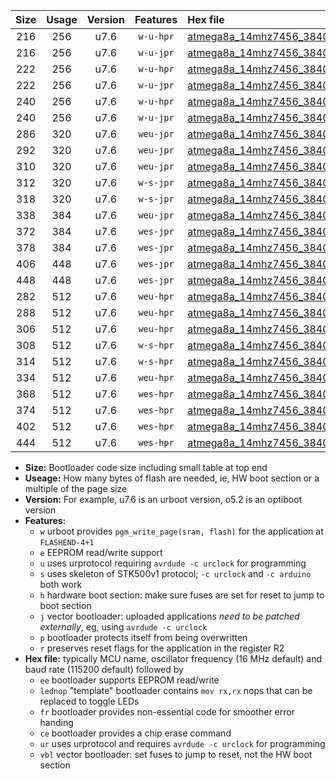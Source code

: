 |Size|Usage|Version|Features|Hex file|
|:-:|:-:|:-:|:-:|:--|
|216|256|u7.6|`w-u-hpr`|[atmega8a_14mhz7456_38400bps_ur.hex](https://raw.githubusercontent.com/stefanrueger/urboot/main/atmega8a_14mhz7456_38400bps_ur.hex)|
|216|256|u7.6|`w-u-jpr`|[atmega8a_14mhz7456_38400bps_ur_vbl.hex](https://raw.githubusercontent.com/stefanrueger/urboot/main/atmega8a_14mhz7456_38400bps_ur_vbl.hex)|
|222|256|u7.6|`w-u-hpr`|[atmega8a_14mhz7456_38400bps_lednop_ur.hex](https://raw.githubusercontent.com/stefanrueger/urboot/main/atmega8a_14mhz7456_38400bps_lednop_ur.hex)|
|222|256|u7.6|`w-u-jpr`|[atmega8a_14mhz7456_38400bps_lednop_ur_vbl.hex](https://raw.githubusercontent.com/stefanrueger/urboot/main/atmega8a_14mhz7456_38400bps_lednop_ur_vbl.hex)|
|240|256|u7.6|`w-u-hpr`|[atmega8a_14mhz7456_38400bps_lednop_fr_ur.hex](https://raw.githubusercontent.com/stefanrueger/urboot/main/atmega8a_14mhz7456_38400bps_lednop_fr_ur.hex)|
|240|256|u7.6|`w-u-jpr`|[atmega8a_14mhz7456_38400bps_lednop_fr_ur_vbl.hex](https://raw.githubusercontent.com/stefanrueger/urboot/main/atmega8a_14mhz7456_38400bps_lednop_fr_ur_vbl.hex)|
|286|320|u7.6|`weu-jpr`|[atmega8a_14mhz7456_38400bps_ee_ur_vbl.hex](https://raw.githubusercontent.com/stefanrueger/urboot/main/atmega8a_14mhz7456_38400bps_ee_ur_vbl.hex)|
|292|320|u7.6|`weu-jpr`|[atmega8a_14mhz7456_38400bps_ee_lednop_ur_vbl.hex](https://raw.githubusercontent.com/stefanrueger/urboot/main/atmega8a_14mhz7456_38400bps_ee_lednop_ur_vbl.hex)|
|310|320|u7.6|`weu-jpr`|[atmega8a_14mhz7456_38400bps_ee_lednop_fr_ur_vbl.hex](https://raw.githubusercontent.com/stefanrueger/urboot/main/atmega8a_14mhz7456_38400bps_ee_lednop_fr_ur_vbl.hex)|
|312|320|u7.6|`w-s-jpr`|[atmega8a_14mhz7456_38400bps_vbl.hex](https://raw.githubusercontent.com/stefanrueger/urboot/main/atmega8a_14mhz7456_38400bps_vbl.hex)|
|318|320|u7.6|`w-s-jpr`|[atmega8a_14mhz7456_38400bps_lednop_vbl.hex](https://raw.githubusercontent.com/stefanrueger/urboot/main/atmega8a_14mhz7456_38400bps_lednop_vbl.hex)|
|338|384|u7.6|`weu-jpr`|[atmega8a_14mhz7456_38400bps_ee_lednop_fr_ce_ur_vbl.hex](https://raw.githubusercontent.com/stefanrueger/urboot/main/atmega8a_14mhz7456_38400bps_ee_lednop_fr_ce_ur_vbl.hex)|
|372|384|u7.6|`wes-jpr`|[atmega8a_14mhz7456_38400bps_ee_vbl.hex](https://raw.githubusercontent.com/stefanrueger/urboot/main/atmega8a_14mhz7456_38400bps_ee_vbl.hex)|
|378|384|u7.6|`wes-jpr`|[atmega8a_14mhz7456_38400bps_ee_lednop_vbl.hex](https://raw.githubusercontent.com/stefanrueger/urboot/main/atmega8a_14mhz7456_38400bps_ee_lednop_vbl.hex)|
|406|448|u7.6|`wes-jpr`|[atmega8a_14mhz7456_38400bps_ee_lednop_fr_vbl.hex](https://raw.githubusercontent.com/stefanrueger/urboot/main/atmega8a_14mhz7456_38400bps_ee_lednop_fr_vbl.hex)|
|448|448|u7.6|`wes-jpr`|[atmega8a_14mhz7456_38400bps_ee_lednop_fr_ce_vbl.hex](https://raw.githubusercontent.com/stefanrueger/urboot/main/atmega8a_14mhz7456_38400bps_ee_lednop_fr_ce_vbl.hex)|
|282|512|u7.6|`weu-hpr`|[atmega8a_14mhz7456_38400bps_ee_ur.hex](https://raw.githubusercontent.com/stefanrueger/urboot/main/atmega8a_14mhz7456_38400bps_ee_ur.hex)|
|288|512|u7.6|`weu-hpr`|[atmega8a_14mhz7456_38400bps_ee_lednop_ur.hex](https://raw.githubusercontent.com/stefanrueger/urboot/main/atmega8a_14mhz7456_38400bps_ee_lednop_ur.hex)|
|306|512|u7.6|`weu-hpr`|[atmega8a_14mhz7456_38400bps_ee_lednop_fr_ur.hex](https://raw.githubusercontent.com/stefanrueger/urboot/main/atmega8a_14mhz7456_38400bps_ee_lednop_fr_ur.hex)|
|308|512|u7.6|`w-s-hpr`|[atmega8a_14mhz7456_38400bps.hex](https://raw.githubusercontent.com/stefanrueger/urboot/main/atmega8a_14mhz7456_38400bps.hex)|
|314|512|u7.6|`w-s-hpr`|[atmega8a_14mhz7456_38400bps_lednop.hex](https://raw.githubusercontent.com/stefanrueger/urboot/main/atmega8a_14mhz7456_38400bps_lednop.hex)|
|334|512|u7.6|`weu-hpr`|[atmega8a_14mhz7456_38400bps_ee_lednop_fr_ce_ur.hex](https://raw.githubusercontent.com/stefanrueger/urboot/main/atmega8a_14mhz7456_38400bps_ee_lednop_fr_ce_ur.hex)|
|368|512|u7.6|`wes-hpr`|[atmega8a_14mhz7456_38400bps_ee.hex](https://raw.githubusercontent.com/stefanrueger/urboot/main/atmega8a_14mhz7456_38400bps_ee.hex)|
|374|512|u7.6|`wes-hpr`|[atmega8a_14mhz7456_38400bps_ee_lednop.hex](https://raw.githubusercontent.com/stefanrueger/urboot/main/atmega8a_14mhz7456_38400bps_ee_lednop.hex)|
|402|512|u7.6|`wes-hpr`|[atmega8a_14mhz7456_38400bps_ee_lednop_fr.hex](https://raw.githubusercontent.com/stefanrueger/urboot/main/atmega8a_14mhz7456_38400bps_ee_lednop_fr.hex)|
|444|512|u7.6|`wes-hpr`|[atmega8a_14mhz7456_38400bps_ee_lednop_fr_ce.hex](https://raw.githubusercontent.com/stefanrueger/urboot/main/atmega8a_14mhz7456_38400bps_ee_lednop_fr_ce.hex)|

- **Size:** Bootloader code size including small table at top end
- **Useage:** How many bytes of flash are needed, ie, HW boot section or a multiple of the page size
- **Version:** For example, u7.6 is an urboot version, o5.2 is an optiboot version
- **Features:**
  + `w` urboot provides `pgm_write_page(sram, flash)` for the application at `FLASHEND-4+1`
  + `e` EEPROM read/write support
  + `u` uses urprotocol requiring `avrdude -c urclock` for programming
  + `s` uses skeleton of STK500v1 protocol; `-c urclock` and `-c arduino` both work
  + `h` hardware boot section: make sure fuses are set for reset to jump to boot section
  + `j` vector bootloader: uploaded applications *need to be patched externally*, eg, using `avrdude -c urclock`
  + `p` bootloader protects itself from being overwritten
  + `r` preserves reset flags for the application in the register R2
- **Hex file:** typically MCU name, oscillator frequency (16 MHz default) and baud rate (115200 default) followed by
  + `ee` bootloader supports EEPROM read/write
  + `lednop` "template" bootloader contains `mov rx,rx` nops that can be replaced to toggle LEDs
  + `fr` bootloader provides non-essential code for smoother error handing
  + `ce` bootloader provides a chip erase command
  + `ur` uses urprotocol and requires `avrdude -c urclock` for programming
  + `vbl` vector bootloader: set fuses to jump to reset, not the HW boot section

